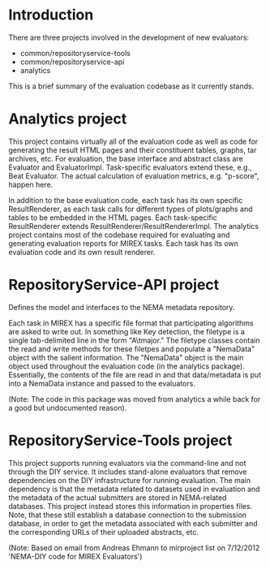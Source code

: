 # Introduction #

There are three projects involved in the development of new evaluators:
  * common/repositoryservice-tools
  * common/repositoryservice-api
  * analytics

This is a brief summary of the evaluation codebase as it currently stands.

# Analytics project #

This project contains virtually all of the evaluation code as well as code for generating the result HTML pages and their constituent tables, graphs, tar archives, etc. For evaluation, the base interface and abstract class are Evaluator and EvaluatorImpl. Task-specific evaluators extend these, e.g., Beat Evaluator. The actual calculation of evaluation metrics, e.g. "p-score", happen here.

In addition to the base evaluation code, each task has its own specific ResultRenderer, as each task calls for different types of plots/graphs and tables to be embedded in the HTML pages. Each task-specific ResultRenderer extends ResultRenderer/ResultRendererImpl.  The analytics project contains most of the codebase required for evaluating and generating evaluation reports for MIREX tasks. Each task has its own evaluation code and its own result renderer.

# RepositoryService-API project #

Defines the model and interfaces to the NEMA metadata repository.

Each task in MIREX has a specific file format that participating algorithms are asked to write out. In something like Key detection, the filetype is a single tab-delimited line in the form "A\tmajor." The filetype classes contain the read and write methods for these filetpes and populate a "NemaData" object with the salient information. The "NemaData" object is the main object used throughout the evaluation code (in the analytics package). Essentially, the contents of the file are read in and that data/metadata is put into a NemaData instance and passed to the evaluators.

(Note: The code in this package was moved from analytics a while back for a good but undocumented reason).

# RepositoryService-Tools project #

This project supports running evaluators via the command-line and not through the DIY service. It includes stand-alone evaluators that remove dependencies on the DIY infrastructure for running evaluation. The main dependency is that the metadata related to datasets used in evaluation and the metadata of the actual submitters are stored in NEMA-related databases. This project instead stores this information in properties files.  Note, that these still establish a database connection to the submission database, in order to get the metadata associated with each submitter and the corresponding URLs of their uploaded abstracts, etc.



(Note: Based on email from Andreas Ehmann to mirproject list on 7/12/2012 'NEMA-DIY code for MIREX Evaluators')